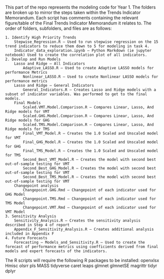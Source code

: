 This part of the repo represents the modeling code for Year 1. The folders are broken up to mirror the steps taken within the Trends Indicator Memorandum.  Each script has comments containing the relevant figure/table of the Final Trends Indicator Memorandum it relates to. The order of folders, subfolders, and files are as follows:

	1. Identify High Priority Trends 
		Stepwise_Regression.R – Used to run stepwise regression on the 15 trend indicators to reduce them down to 5 for modeling in task 4.
		Indicator_data_exploration.ipynb – Python Markdown (ie jupyter notebook) Used to create the correlation plot of all indicators.
	2. Develop and Run Models
		Lasso and Ridge – All Indicators
			Adaptive_LASSO.R – Used to create Adaptive LASSO models for performance Metrics
			Nonlinear_LASSO.R – Used to create Nonlinear LASSO models for performance metrics
		Lasso and Ridge – General Indicators
			General_Indicators.R – Creates Lasso and Ridge models with a subset of indicator variables. Was performed to get to the final models.
		Final Models
			Scaled.VMT.Model.Comparison.R – Compares Linear, Lasso, And Ridge models for VMT
			Scaled.GHG.Model.Comparison.R – Compares Linear, Lasso, And Ridge models for GHG
			Scaled.TMS.Model.Comparison.R – Compares Linear, Lasso, And Ridge models for TMS
			Final_VMT_Model.R – Creates the 1.0 Scaled and Unscaled model for VMT
			Final_GHG_Model.R – Creates the 1.0 Scaled and Unscaled model for GHG
			Final_TMS_Model.R – Creates the 1.0 Scaled and Unscaled model for TMS
			Second_Best_VMT_Model.R – Creates the model with second best out-of-sample testing for VMT
			Second_Best_GHG_Model.R – Creates the model with second best out-of-sample testing for VMT
			Second_Best_TMS_Model.R – Creates the model with second best out-of-sample testing for VMT
		Changepoint analysis
			Changepoint.GHG.Rmd – Changepoint of each indicator used for GHG Model
			Changepoint.TMS.Rmd – Changepoint of each indicator used for TMS Model
			Changepoint.VMT.Rmd – Changepoint of each indicator used for VMT Model
	3. Sensitivity Analysis
		Sensitivity_Analysis.R – Creates the sensitivity analysis described in Step 4 of report
		Appendix_F_Sensitivity_Analysis.R – Creates additional analysis included in Appendix F
	4. Future Forecasts
		Forecasting – Models_and_Sensitivity.R – Used to create the forecast of performance metrics using coefficients derived from final models and expert forecasts of the indicators.
		
		
The R scripts will require the following R packages to be installed:
  openxlsx 
  Hmisc
  olsrr
  pls
  MASS
  tidyverse
  caret
  leaps
  glmnet
  glmnetSE
  magrittr
  tidyr
  dplyr
  
  
